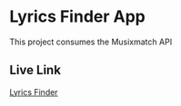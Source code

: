 # Lyrics Finder App

This project consumes the Musixmatch API 

## Live Link

[Lyrics Finder](https://chic-moonbeam-1965ee.netlify.app/)


